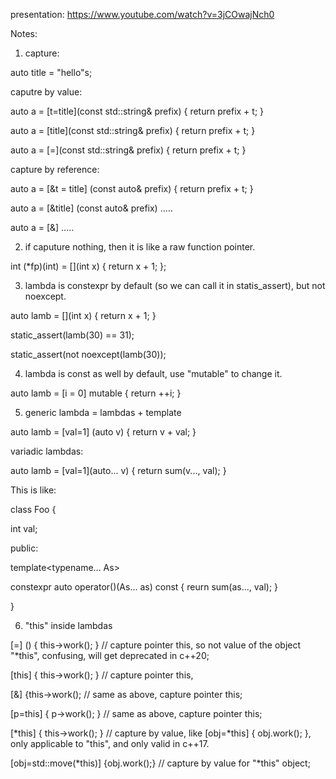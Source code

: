 presentation: https://www.youtube.com/watch?v=3jCOwajNch0

Notes:
1. capture:

auto title = "hello"s;

caputre by value:

auto a = [t=title](const std::string& prefix) { return prefix + t; }

auto a = [title](const std::string& prefix) { return prefix + t; } 

auto a = [=](const std::string& prefix) { return prefix + t; } 

capture by reference:

auto a = [&t = title] (const auto& prefix) { return prefix + t; }

auto a = [&title] (const auto& prefix) .....

auto a = [&] .....

2. if caputure nothing, then it is like a raw function pointer. 

int (*fp)(int)  = [](int x) { return x + 1; };

3. lambda is constexpr by default (so we can call it in statis_assert), but not noexcept.

auto lamb = [](int x) { return x + 1; }

static_assert(lamb(30) == 31);

static_assert(not noexcept(lamb(30));

4. lambda is const as well by default, use "mutable" to change it. 

auto lamb = [i = 0] mutable { return ++i; } 

5. generic lambda = lambdas + template

auto lamb = [val=1] (auto v) { return v + val; } 

variadic lambdas:

auto lamb = [val=1](auto... v) { return sum(v..., val); }

This is like: 

class Foo {

   int val; 

public: 

   template<typename... As> 
   
   constexpr auto operator()(As... as) const { reurn sum(as..., val); } 
   
 }

6. "this" inside lambdas

[=] () { this->work(); }  // capture pointer this, so not value of the object "*this", confusing, will get deprecated in c++20;

[this] { this->work(); } // capture pointer this, 

[&] {this->work(); // same as above, capture pointer this;

[p=this] { p->work(); } // same as above, capture pointer this;

[*this] { this->work(); } // capture by value, like [obj=*this] { obj.work(); }, only applicable to "this", and only valid in c++17. 

[obj=std::move(*this)] {obj.work();} // capture by value for "*this" object;
